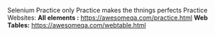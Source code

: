 Selenium Practice
only Practice makes the thnings perfects
Practice Websites: 
 **All elements :** https://awesomeqa.com/practice.html
 **Web Tables:** https://awesomeqa.com/webtable.html

